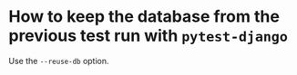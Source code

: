# How to keep the database from the previous test run with `pytest-django`

Use the `--reuse-db` option.